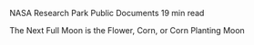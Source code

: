 NASA Research Park Public Documents 
 19 min read

The Next Full Moon is the Flower, Corn, or Corn Planting Moon